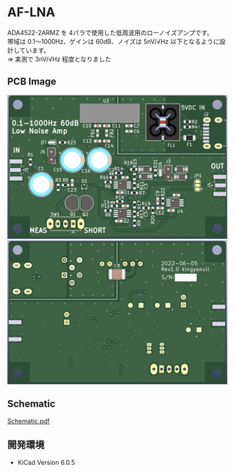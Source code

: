 # AF-LNA
ADA4522-2ARMZ を 4パラで使用した低周波用のローノイズアンプです。  
帯域は 0.1～1000Hz、ゲインは 60dB、ノイズは 5nV/√Hz 以下となるように設計しています。  
⇒ 実測で 3nV/√Hz 程度となりました

## PCB Image  
<img src="doc/pcb_top.png" width="500">  
<img src="doc/pcb_bottom.png" width="500">  

## Schematic
[Schematic.pdf](doc/schematic.pdf "Schematic")

## 開発環境
- KiCad Version 6.0.5
